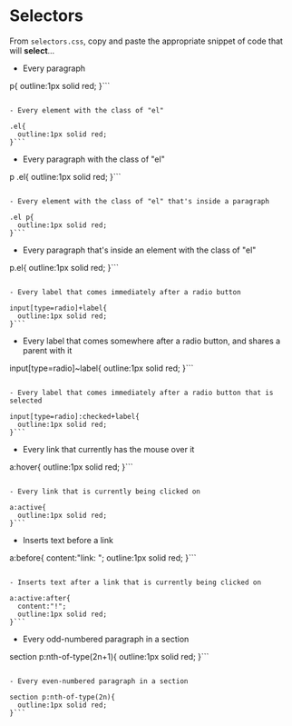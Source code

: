 # Selectors

From `selectors.css`, copy and paste the appropriate snippet of code that will **select**...

- Every paragraph

p{
  outline:1px solid red;
}```

```

- Every element with the class of "el"

.el{
  outline:1px solid red;
}```

```

- Every paragraph with the class of "el"

p .el{
  outline:1px solid red;
}```

```

- Every element with the class of "el" that's inside a paragraph

.el p{
  outline:1px solid red;
}```

```

- Every paragraph that's inside an element with the class of "el"

p.el{
  outline:1px solid red;
}```

```

- Every label that comes immediately after a radio button

input[type=radio]+label{
  outline:1px solid red;
}```

```

- Every label that comes somewhere after a radio button, and shares a parent with it

input[type=radio]~label{
  outline:1px solid red;
}```

```

- Every label that comes immediately after a radio button that is selected

input[type=radio]:checked+label{
  outline:1px solid red;
}```

```

- Every link that currently has the mouse over it

a:hover{
  outline:1px solid red;
}```

```

- Every link that is currently being clicked on

a:active{
  outline:1px solid red;
}```

```

- Inserts text before a link

a:before{
  content:"link: ";
  outline:1px solid red;
}```

```

- Inserts text after a link that is currently being clicked on

a:active:after{
  content:"!";
  outline:1px solid red;
}```

```

- Every odd-numbered paragraph in a section

section p:nth-of-type(2n+1){
  outline:1px solid red;
}```

```

- Every even-numbered paragraph in a section

section p:nth-of-type(2n){
  outline:1px solid red;
}```

```
